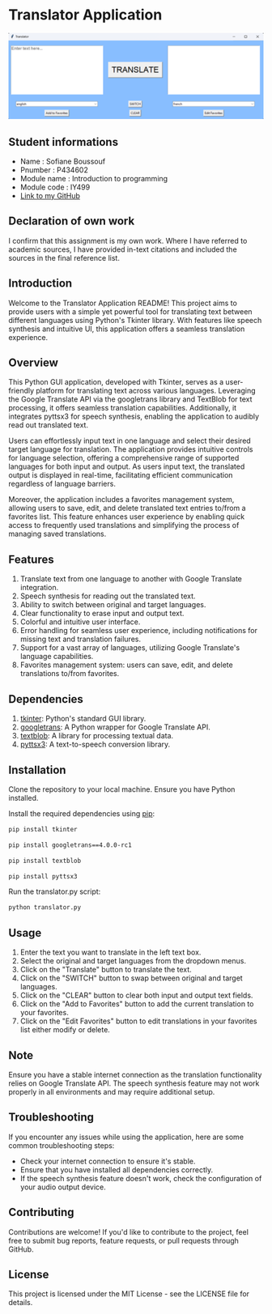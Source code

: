# Translator Application

<img src="/translator.png">

## Student informations
* Name : Sofiane Boussouf
* Pnumber : P434602
* Module name : Introduction to programming
* Module code : IY499
* [Link to my GitHub](https://github.com/SofianeBsf/Translator-Application.git)

## Declaration of own work
I confirm that this assignment is my own work. Where I have referred to academic sources, I have provided in-text citations and included the sources in the final reference list.

## Introduction
Welcome to the Translator Application README! This project aims to provide users with a simple yet powerful tool for translating text between different languages using Python's Tkinter library. With features like speech synthesis and intuitive UI, this application offers a seamless translation experience.

## Overview
This Python GUI application, developed with Tkinter, serves as a user-friendly platform for translating text across various languages. Leveraging the Google Translate API via the googletrans library and TextBlob for text processing, it offers seamless translation capabilities. Additionally, it integrates pyttsx3 for speech synthesis, enabling the application to audibly read out translated text.

Users can effortlessly input text in one language and select their desired target language for translation. The application provides intuitive controls for language selection, offering a comprehensive range of supported languages for both input and output. As users input text, the translated output is displayed in real-time, facilitating efficient communication regardless of language barriers.

Moreover, the application includes a favorites management system, allowing users to save, edit, and delete translated text entries to/from a favorites list. This feature enhances user experience by enabling quick access to frequently used translations and simplifying the process of managing saved translations.

## Features
1. Translate text from one language to another with Google Translate integration.
2. Speech synthesis for reading out the translated text.
3. Ability to switch between original and target languages.
4. Clear functionality to erase input and output text.
5. Colorful and intuitive user interface.
6. Error handling for seamless user experience, including notifications for missing text and translation failures.
7. Support for a vast array of languages, utilizing Google Translate's language capabilities.
8. Favorites management system: users can save, edit, and delete translations to/from favorites.

## Dependencies
1. [tkinter](https://docs.python.org/3/library/tkinter.html): Python's standard GUI library.
2. [googletrans](https://pypi.org/project/googletrans/): A Python wrapper for Google Translate API.
3. [textblob](https://textblob.readthedocs.io/en/dev/): A library for processing textual data.
4. [pyttsx3](https://pypi.org/project/pyttsx3/): A text-to-speech conversion library.

## Installation
Clone the repository to your local machine.
Ensure you have Python installed.

Install the required dependencies using [pip](https://pip.pypa.io/en/stable/):

```bash
pip install tkinter
```
```bash
pip install googletrans==4.0.0-rc1
```
```bash
pip install textblob
```
```bash
pip install pyttsx3
```

Run the translator.py script:

```bash
python translator.py
```

## Usage
1. Enter the text you want to translate in the left text box.
2. Select the original and target languages from the dropdown menus.
3. Click on the "Translate" button to translate the text.
4. Click on the "SWITCH" button to swap between original and target languages.
5. Click on the "CLEAR" button to clear both input and output text fields.
6. Click on the "Add to Favorites" button to add the current translation to your favorites.
7. Click on the "Edit Favorites" button to edit translations in your favorites list either modify or delete.

## Note
Ensure you have a stable internet connection as the translation functionality relies on Google Translate API.
The speech synthesis feature may not work properly in all environments and may require additional setup.

## Troubleshooting
If you encounter any issues while using the application, here are some common troubleshooting steps:

* Check your internet connection to ensure it's stable.
* Ensure that you have installed all dependencies correctly.
* If the speech synthesis feature doesn't work, check the configuration of your audio output device.

## Contributing
Contributions are welcome! If you'd like to contribute to the project, feel free to submit bug reports, feature requests, or pull requests through GitHub.

## License
This project is licensed under the MIT License - see the LICENSE file for details.